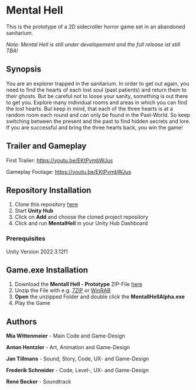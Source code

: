 # Mental Hell
This is the prototype of a 2D sidecroller horror game set in an abandoned sanitarium.

*Note: Mental Hell is still under developement and the full release ist still TBA!*

## Synopsis
You are an explorer trapped in the sanitarium. In order to get out again, you need to find the hearts of each lost soul (past patients) and return them to their ghosts.
But be careful not to loose your sanity, something is out there to get you. Explore many individual rooms and areas in which you can find the lost hearts. But keep in mind,
that each of the three hearts is at a random room each round and can only be found in the Past-World. So keep switching between the present and the past to find hidden secrets 
and lore. If you are successful and bring the three hearts back, you win the game!

## Trailer and Gameplay

First Trailer: https://youtu.be/EKtPvmbWJus

Gameplay Footage: https://youtu.be/EKtPvmbWJus

## Repository Installation
1. Clone this repository [here](https://github.com/BromBromley/MentalHell.git)
2. Start **Unity Hub**
3. Click on **Add** and choose the cloned project repository
4. Click and run **MentalHell** in your Unity Hub Dashboard

### Prerequisites
Unity Version 2022.3.12f1

## Game.exe Installation
1. Download the **Mentall Hell - Prototype** ZIP-File [here](https://drive.google.com/file/d/1fsrgeB3RWxhOYy6pWJ2WKpXgFD2lmWCK/view?usp=sharing)
2. Unzip the File with e.g. [7ZIP](https://7-zip.de/index.html) or [WinRAR](https://www.winrar.de/downld.php)
3. **Open** the unzipped Folder and double click the **MentallHellAlpha.exe**
4. Play the Game

## Authors

**Mia Wittenmeier** - Main Code and Game-Design

**Anton Hentzler** - Art, Animation and Game-Design

**Jan Tillmans** - Sound, Story, Code, UX- and Game-Design

**Frederik Schneider** - Code, Level-, UX- and Game-Design

**René Becker** - Soundtrack
